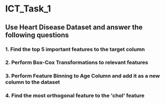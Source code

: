# ICT_Task_1

## Use Heart Disease Dataset and answer the following questions

### 1. Find the top 5 important features to the target column

### 2. Perform Box-Cox Transformations to relevant features

### 3. Perform Feature Binning to Age Column and add it as a new column to the dataset

### 4. Find the most orthogonal feature to the 'chol' feature
